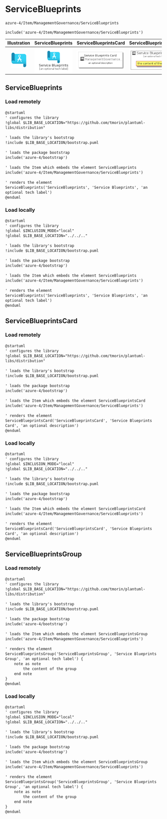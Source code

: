 # ServiceBlueprints


```text
azure-4/Item/ManagementGovernance/ServiceBlueprints
```

```text
include('azure-4/Item/ManagementGovernance/ServiceBlueprints')
```



| Illustration | ServiceBlueprints | ServiceBlueprintsCard | ServiceBlueprintsGroup |
| :---: | :---: | :---: | :---: |
| ![illustration for Illustration](../../../azure-4/Item/ManagementGovernance/ServiceBlueprints.png) | ![illustration for ServiceBlueprints](../../../azure-4/Item/ManagementGovernance/ServiceBlueprints.Local.png) | ![illustration for ServiceBlueprintsCard](../../../azure-4/Item/ManagementGovernance/ServiceBlueprintsCard.Local.png) | ![illustration for ServiceBlueprintsGroup](../../../azure-4/Item/ManagementGovernance/ServiceBlueprintsGroup.Local.png) |




## ServiceBlueprints

### Load remotely
```plantuml
@startuml
' configures the library
!global $LIB_BASE_LOCATION="https://github.com/tmorin/plantuml-libs/distribution"

' loads the library's bootstrap
!include $LIB_BASE_LOCATION/bootstrap.puml

' loads the package bootstrap
include('azure-4/bootstrap')

' loads the Item which embeds the element ServiceBlueprints
include('azure-4/Item/ManagementGovernance/ServiceBlueprints')

' renders the element
ServiceBlueprints('ServiceBlueprints', 'Service Blueprints', 'an optional tech label')
@enduml
```

### Load locally
```plantuml
@startuml
' configures the library
!global $INCLUSION_MODE="local"
!global $LIB_BASE_LOCATION="../../.."

' loads the library's bootstrap
!include $LIB_BASE_LOCATION/bootstrap.puml

' loads the package bootstrap
include('azure-4/bootstrap')

' loads the Item which embeds the element ServiceBlueprints
include('azure-4/Item/ManagementGovernance/ServiceBlueprints')

' renders the element
ServiceBlueprints('ServiceBlueprints', 'Service Blueprints', 'an optional tech label')
@enduml
```

## ServiceBlueprintsCard

### Load remotely
```plantuml
@startuml
' configures the library
!global $LIB_BASE_LOCATION="https://github.com/tmorin/plantuml-libs/distribution"

' loads the library's bootstrap
!include $LIB_BASE_LOCATION/bootstrap.puml

' loads the package bootstrap
include('azure-4/bootstrap')

' loads the Item which embeds the element ServiceBlueprintsCard
include('azure-4/Item/ManagementGovernance/ServiceBlueprints')

' renders the element
ServiceBlueprintsCard('ServiceBlueprintsCard', 'Service Blueprints Card', 'an optional description')
@enduml
```

### Load locally
```plantuml
@startuml
' configures the library
!global $INCLUSION_MODE="local"
!global $LIB_BASE_LOCATION="../../.."

' loads the library's bootstrap
!include $LIB_BASE_LOCATION/bootstrap.puml

' loads the package bootstrap
include('azure-4/bootstrap')

' loads the Item which embeds the element ServiceBlueprintsCard
include('azure-4/Item/ManagementGovernance/ServiceBlueprints')

' renders the element
ServiceBlueprintsCard('ServiceBlueprintsCard', 'Service Blueprints Card', 'an optional description')
@enduml
```

## ServiceBlueprintsGroup

### Load remotely
```plantuml
@startuml
' configures the library
!global $LIB_BASE_LOCATION="https://github.com/tmorin/plantuml-libs/distribution"

' loads the library's bootstrap
!include $LIB_BASE_LOCATION/bootstrap.puml

' loads the package bootstrap
include('azure-4/bootstrap')

' loads the Item which embeds the element ServiceBlueprintsGroup
include('azure-4/Item/ManagementGovernance/ServiceBlueprints')

' renders the element
ServiceBlueprintsGroup('ServiceBlueprintsGroup', 'Service Blueprints Group', 'an optional tech label') {
    note as note
        the content of the group
    end note
}
@enduml
```

### Load locally
```plantuml
@startuml
' configures the library
!global $INCLUSION_MODE="local"
!global $LIB_BASE_LOCATION="../../.."

' loads the library's bootstrap
!include $LIB_BASE_LOCATION/bootstrap.puml

' loads the package bootstrap
include('azure-4/bootstrap')

' loads the Item which embeds the element ServiceBlueprintsGroup
include('azure-4/Item/ManagementGovernance/ServiceBlueprints')

' renders the element
ServiceBlueprintsGroup('ServiceBlueprintsGroup', 'Service Blueprints Group', 'an optional tech label') {
    note as note
        the content of the group
    end note
}
@enduml
```

